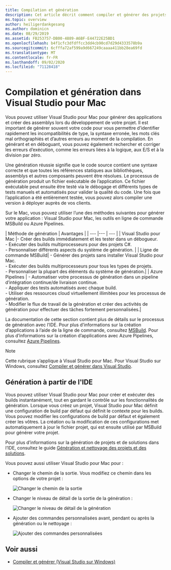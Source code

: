 ```yaml
---
title: Compilation et génération
description: Cet article décrit comment compiler et générer des projets et des solutions dans Visual Studio pour Mac
ms.topic: overview
author: heiligerdankgesang
ms.author: dominicn
ms.date: 08/29/2019
ms.assetid: FB253757-DB00-4889-A6BF-E44722E25BD1
ms.openlocfilehash: b4f1cfc3dfdffcc3dd4cb90cd7d29d4333578b9a
ms.sourcegitcommit: 6cfffa72af599a9d667249caaaa411bb28ea69fd
ms.translationtype: MT
ms.contentlocale: fr-FR
ms.lasthandoff: 09/02/2020
ms.locfileid: "71128418"
---
```

# <a name="compiling-and-building-in-visual-studio-for-mac"></a>Compilation et génération dans Visual Studio pour Mac

Vous pouvez utiliser Visual Studio pour Mac pour générer des applications et créer des assemblys lors du développement de votre projet. Il est important de générer souvent votre code pour vous permettre d’identifier rapidement les incompatibilités de type, la syntaxe erronée, les mots clés mal orthographiés et d’autres erreurs au moment de la compilation. En générant et en déboguant, vous pouvez également rechercher et corriger les erreurs d’exécution, comme les erreurs liées à la logique, aux E/S et à la division par zéro.

Une génération réussie signifie que le code source contient une syntaxe correcte et que toutes les références statiques aux bibliothèques, assemblys et autres composants peuvent être résolues. Le processus de génération produit un fichier exécutable de l’application. Ce fichier exécutable peut ensuite être testé via le débogage et différents types de tests manuels et automatisés pour valider la qualité du code. Une fois que l’application a été entièrement testée, vous pouvez alors compiler une version à déployer auprès de vos clients.

Sur le Mac, vous pouvez utiliser l’une des méthodes suivantes pour générer votre application : Visual Studio pour Mac, les outils en ligne de commande MSBuild ou Azure Pipelines.

| Méthode de génération | Avantages |
| --- |--- | --- |
| Visual Studio pour Mac |- Créer des builds immédiatement et les tester dans un débogueur.<br />- Exécuter des builds multiprocesseurs pour des projets C#.<br />- Personnaliser différents aspects du système de génération. |
| Ligne de commande MSBuild| - Générer des projets sans installer Visual Studio pour Mac.<br />- Exécuter des builds multiprocesseurs pour tous les types de projets.<br />- Personnaliser la plupart des éléments du système de génération.|
| Azure Pipelines | - Automatiser votre processus de génération dans un pipeline d’intégration continue/de livraison continue.<br />- Appliquer des tests automatisés avec chaque build.<br />- Utiliser des ressources cloud virtuellement illimitées pour les processus de génération.<br />- Modifier le flux de travail de la génération et créer des activités de génération pour effectuer des tâches fortement personnalisées.|

La documentation de cette section contient plus de détails sur le processus de génération avec l’IDE. Pour plus d’informations sur la création d’applications à l’aide de la ligne de commande, consultez [MSBuild](/visualstudio/msbuild/msbuild). Pour plus d’informations sur la création d’applications avec Azure Pipelines, consultez [Azure Pipelines](/azure/devops/pipelines).


> [!NOTE]
> Cette rubrique s’applique à Visual Studio pour Mac. Pour Visual Studio sur Windows, consultez [Compiler et générer dans Visual Studio](/visualstudio/ide/compiling-and-building-in-visual-studio).


## <a name="building-from-the-ide"></a>Génération à partir de l'IDE

Vous pouvez utiliser Visual Studio pour Mac pour créer et exécuter des builds instantanément, tout en gardant le contrôle sur les fonctionnalités de génération. Lorsque vous créez un projet, Visual Studio pour Mac définit une configuration de build par défaut qui définit le contexte pour les builds. Vous pouvez modifier les configurations de build par défaut et également créer les vôtres. La création ou la modification de ces configurations met automatiquement à jour le fichier projet, qui est ensuite utilisé par MSBuild pour générer votre projet.

Pour plus d’informations sur la génération de projets et de solutions dans l’IDE, consultez le guide [Génération et nettoyage des projets et des solutions](building-and-cleaning-projects-and-solutions.md).

Vous pouvez aussi utiliser Visual Studio pour Mac pour :

* Changer le chemin de la sortie. Vous modifiez ce chemin dans les options de votre projet :

    ![Changer le chemin de la sortie](media/compiling-and-building-image4.png)

* Changer le niveau de détail de la sortie de la génération :

    ![Changer le niveau de détail de la génération](media/compiling-and-building-image5.png)

* Ajouter des commandes personnalisées avant, pendant ou après la génération ou le nettoyage :

    ![Ajouter des commandes personnalisées](media/compiling-and-building-image6.png)


## <a name="see-also"></a>Voir aussi

- [Compiler et générer (Visual Studio sur Windows)](/visualstudio/ide/compiling-and-building-in-visual-studio)
